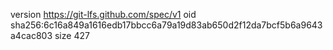 version https://git-lfs.github.com/spec/v1
oid sha256:6c16a849a1616edb17bbcc6a79a19d83ab650d2f12da7bcf5b6a9643a4cac803
size 427
